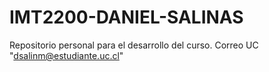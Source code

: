 # IMT2200-DANIEL-SALINAS

Repositorio personal para el desarrollo del curso.
Correo UC "dsalinm@estudiante.uc.cl"